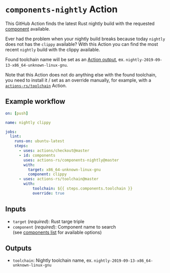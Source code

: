 # `components-nightly` Action

This GitHub Action finds the latest Rust nightly build
with the requested [component](https://rust-lang.github.io/rustup-components-history/) available.

Ever had the problem when your nightly build breaks because today `nightly`
does not has the `clippy` available? With this Action you can find the most recent
`nightly` build with the clippy available.

Found toolchain name will be set as an [Action output](https://help.github.com/en/articles/contexts-and-expression-syntax-for-github-actions#steps-context),
ex. `nightly-2019-09-13-x86_64-unknown-linux-gnu`.

Note that this Action does not do anything else with the found toolchain,
you need to install it / set as an override manually, for example,
with a [`actions-rs/toolchain`](https://github.com/actions-rs/toolchain) Action.

## Example workflow

```yaml
on: [push]

name: nightly clippy

jobs:
  lint:
    runs-on: ubuntu-latest
    steps:
      - uses: actions/checkout@master
      - id: components
        uses: actions-rs/components-nightly@master
        with:
          target: x86_64-unknown-linux-gnu
          component: clippy
      - uses: actions-rs/toolchain@master
        with:
            toolchain: ${{ steps.components.toolchain }}
            override: true
```

## Inputs

* `target` (*required*): Rust targe triple
* `component` (*required*): Component name to search \
    (see [components list](https://rust-lang.github.io/rustup-components-history/) for available options)

## Outputs

* `toolchain`: Nightly toolchain name, ex. `nightly-2019-09-13-x86_64-unknown-linux-gnu`
